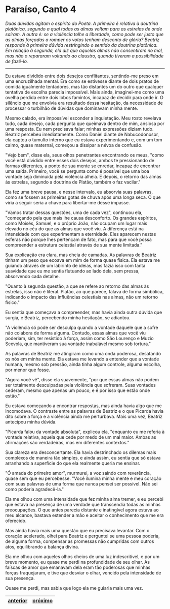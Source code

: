 # Paraíso, Canto 4

_Duas dúvidas agitam o espírito do Poeta. A primeira é relativa à doutrina platônica, segundo a qual todas as almas voltam para as estrelas de onde saíram. A outra é: se a violência tolhe a liberdade, como pode ser justo que as almas forçadas a romper os votos tenham desconto de glória? Beatriz responde à primeira dúvida restringindo o sentido da doutrina platônica. Em relação à segunda, ela diz que aquelas almas não consentiram no mal, mas não o repararam voltando ao claustro, quando tiveram a possibilidade de fazê-lo._

---

Eu estava dividido entre dois desejos conflitantes, sentindo-me preso em uma encruzilhada mental. Era como se estivesse diante de dois pratos de comida igualmente tentadores, mas tão distantes um do outro que qualquer tentativa de escolha parecia impossível. Mais ainda, imaginei-me como uma ovelha perdida entre dois lobos famintos, incapaz de decidir para onde ir. O silêncio que me envolvia era resultado dessa hesitação, da necessidade de processar o turbilhão de dúvidas que dominavam minha mente.

Mesmo calado, era impossível esconder a inquietação. Meu rosto revelava tudo, cada desejo, cada pergunta que queimava dentro de mim, ansiosa por uma resposta. Eu nem precisava falar; minhas expressões diziam tudo. Beatriz percebeu imediatamente. Como Daniel diante de Nabucodonosor, ela captou o tumulto interno que eu estava experimentando e, com um tom calmo, quase maternal, começou a dissipar a névoa de confusão.

"Vejo bem", disse ela, seus olhos penetrantes encontrando os meus, "como você está dividido entre esses dois desejos, ambos te pressionando de formas diferentes, a ponto de sua mente se enredar, incapaz de encontrar uma saída. Primeiro, você se pergunta como é possível que uma boa vontade seja diminuída pela violência alheia. E depois, o retorno das almas às estrelas, segundo a doutrina de Platão, também o faz vacilar."

Ela fez uma breve pausa, e nesse intervalo, eu absorvia suas palavras, como se fossem as primeiras gotas de chuva após uma longa seca. O que viria a seguir seria a chave para libertar-me desse impasse.

"Vamos tratar dessas questões, uma de cada vez", continuou ela, "começando pela que mais lhe causa desconforto. Os grandes espíritos, como Moisés, Samuel, e o próprio João, não ocupam um lugar mais elevado no céu do que as almas que você viu. A diferença está na intensidade com que experimentam a eternidade. Eles aparecem nestas esferas não porque lhes pertençam de fato, mas para que você possa compreender a estrutura celestial através de sua mente limitada."

Sua explicação era clara, mas cheia de camadas. As palavras de Beatriz tinham um peso que ecoava em mim de forma quase física. Ela estava me guiando através de um labirinto de ideias, mas fazia isso com tanta suavidade que eu me sentia flutuando ao lado dela, sem pressa, absorvendo cada detalhe.

"Quanto à segunda questão, a que se refere ao retorno das almas às estrelas, isso não é literal. Platão, ao que parece, falava de forma simbólica, indicando o impacto das influências celestiais nas almas, não um retorno físico."

Eu sentia que começava a compreender, mas havia ainda outra dúvida que surgia, e Beatriz, percebendo minha hesitação, se adiantou.

"A violência só pode ser desculpa quando a vontade daquele que a sofre não colabora de forma alguma. Contudo, essas almas que você viu poderiam, sim, ter resistido à força, assim como São Lourenço e Muzio Scevola, que mantiveram sua vontade inabalável mesmo sob tortura."

As palavras de Beatriz me atingiram como uma onda poderosa, desatando os nós em minha mente. Ela estava me levando a entender que a vontade humana, mesmo sob pressão, ainda tinha algum controle, alguma escolha, por menor que fosse.

"Agora você vê", disse ela suavemente, "por que essas almas não podem ser totalmente desculpadas pela violência que sofreram. Suas vontades cederam, mesmo que apenas um pouco, e é por isso que estão onde estão."

Eu estava começando a encontrar respostas, mas ainda havia algo que me incomodava. O contraste entre as palavras de Beatriz e o que Picarda havia dito sobre a força e a violência ainda me perturbava. Mais uma vez, Beatriz antecipou minha dúvida.

"Picarda falou da vontade absoluta", explicou ela, "enquanto eu me referia à vontade relativa, aquela que cede por medo de um mal maior. Ambas as afirmações são verdadeiras, mas em diferentes contextos."

Sua clareza era desconcertante. Ela havia destrinchado os dilemas mais complexos de maneira tão simples, e ainda assim, eu sentia que só estava arranhando a superfície do que ela realmente queria me ensinar.

"Ó amada do primeiro amor", murmurei, a voz saindo com reverência, quase sem que eu percebesse. "Você ilumina minha mente e meu coração com suas palavras de uma forma que nunca pensei ser possível. Não sei como poderia agradecê-la."

Ela me olhou com uma intensidade que fez minha alma tremer, e eu percebi que estava na presença de uma verdade que transcendia todas as minhas preocupações. O que antes parecia distante e inatingível agora estava ao meu alcance, bastava estender a mão e aceitar o conhecimento que me era oferecido.

Mas ainda havia mais uma questão que eu precisava levantar. Com o coração acelerado, olhei para Beatriz e perguntei se uma pessoa poderia, de alguma forma, compensar as promessas não cumpridas com outros atos, equilibrando a balança divina.

Ela me olhou com aqueles olhos cheios de uma luz indescritível, e por um breve momento, eu quase me perdi na profundidade de seu olhar. As faíscas de amor que emanavam dela eram tão poderosas que minhas forças fraquejaram, e tive que desviar o olhar, vencido pela intensidade de sua presença.

Quase me perdi, mas sabia que logo ela me guiaria mais uma vez.

| [anterior](/c_paraiso/3/README.md) | [próximo](/c_paraiso/5/README.md) |
|----------|---------|